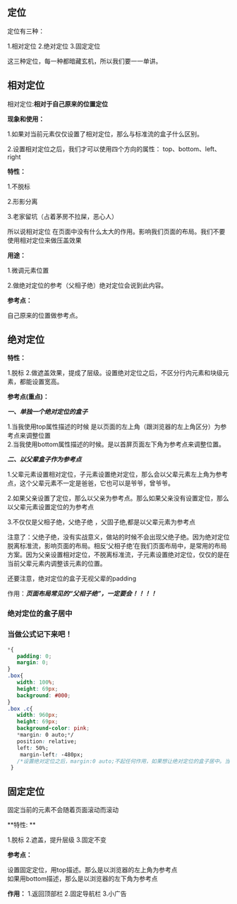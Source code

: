 ## 定位

定位有三种：

1.相对定位 2.绝对定位 3.固定定位

这三种定位，每一种都暗藏玄机，所以我们要一一单讲。

## 相对定位

相对定位:**相对于自己原来的位置定位**

**现象和使用：**

1.如果对当前元素仅仅设置了相对定位，那么与标准流的盒子什么区别。

2.设置相对定位之后，我们才可以使用四个方向的属性： top、bottom、left、right

**特性：**

1.不脱标

2.形影分离

3.老家留坑（占着茅房不拉屎，恶心人）

所以说相对定位 在页面中没有什么太大的作用。影响我们页面的布局。我们不要使用相对定位来做压盖效果

**用途：**

1.微调元素位置

2.做绝对定位的参考（父相子绝）绝对定位会说到此内容。

**参考点：**

自己原来的位置做参考点。

## 绝对定位

**特性：**

1.脱标 2.做遮盖效果，提成了层级。设置绝对定位之后，不区分行内元素和块级元素，都能设置宽高。

**参考点\(重点\)：**

_**一、单独一个绝对定位的盒子**_

1.当我使用top属性描述的时候 是以页面的左上角（跟浏览器的左上角区分）为参考点来调整位置  
2.当我使用bottom属性描述的时候。是以首屏页面左下角为参考点来调整位置。

_**二、以父辈盒子作为参考点**_

1.父辈元素设置相对定位，子元素设置绝对定位，那么会以父辈元素左上角为参考点，这个父辈元素不一定是爸爸，它也可以是爷爷，曾爷爷。

2.如果父亲设置了定位，那么以父亲为参考点。那么如果父亲没有设置定位，那么以父辈元素设置定位的为参考点

3.不仅仅是父相子绝，父绝子绝 ，父固子绝,都是以父辈元素为参考点

注意了：父绝子绝，没有实战意义，做站的时候不会出现父绝子绝。因为绝对定位脱离标准流，影响页面的布局。相反‘父相子绝’在我们页面布局中，是常用的布局方案。因为父亲设置相对定位，不脱离标准流，子元素设置绝对定位，仅仅的是在当前父辈元素内调整该元素的位置。

还要注意，绝对定位的盒子无视父辈的padding

作用：_**页面布局常见的“父相子绝”，一定要会！！！！**_

### 绝对定位的盒子居中

### 当做公式记下来吧！

```css
*{
   padding: 0;
   margin: 0;
}
.box{
   width: 100%;
   height: 69px;
   background: #000;
}
.box .c{
   width: 960px;
   height: 69px;
   background-color: pink;
   *margin: 0 auto;*/
   position: relative;
   left: 50%;
    margin-left: -480px;
   /*设置绝对定位之后，margin:0 auto;不起任何作用，如果想让绝对定位的盒子居中。当做公式记下来 设置子元素绝对定位，然后left:50%; margin-left等于元素宽度的一半，实现绝对定位盒子居中*/
 }

```

## 固定定位

固定当前的元素不会随着页面滚动而滚动

**特性: **

1.脱标 2.遮盖，提升层级 3.固定不变

**参考点：**

设置固定定位，用top描述。那么是以浏览器的左上角为参考点  
如果用bottom描述，那么是以浏览器的左下角为参考点

**作用：** 1.返回顶部栏 2.固定导航栏 3.小广告

